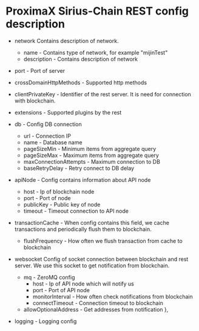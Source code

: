 # ProximaX Sirius-Chain REST config description #

  - network Contains description of network. 
    - name - Contains type of network, for example "mijinTest"
    - description - Contains description of network
  - port - Port of server
  - crossDomainHttpMethods - Supported http methods
  - clientPrivateKey - Identifier of the rest server. It is need for connection with blockchain.
  - extensions - Supported plugins by the rest
  - db - Config DB connection
    - url - Connection IP
    - name - Database name
    - pageSizeMin - Minimum items from aggregate query
    - pageSizeMax - Maximum items from aggregate query
    - maxConnectionAttempts - Maximum connection to DB
    - baseRetryDelay - Retry connect to DB delay

  - apiNode - Config contains information about API node
    - host - Ip of blockchain node
    - port - Port of node
    - publicKey - Public key of node
    - timeout - Timeout connection to API node

  - transactionCache - When config contains this field, we cache transactions and periodically flush them to blockchain.
    - flushFrequency - How often we flush transaction from cache to blockchain

  - websocket Config of socket connection between blockchain and rest server. We use this socket to get notification from blockchain.
    - mq - ZeroMQ config
      - host - Ip of API node which will notify us
      - port - Port of API node
      - monitorInterval - How often check notifications from blockchain
      - connectTimeout - Connection timeout to blockchain
    - allowOptionalAddress - Get addresses from notification
  },

  - logging - Logging config
